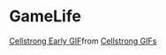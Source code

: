 # GameLife
<div class="tenor-gif-embed" data-postid="13406625" data-share-method="host" data-aspect-ratio="1" data-width="100%"><a href="https://tenor.com/view/cellstrong-early-spring-tetris-gif-13406625">Cellstrong Early GIF</a>from <a href="https://tenor.com/search/cellstrong-gifs">Cellstrong GIFs</a></div> <script type="text/javascript" async src="https://tenor.com/embed.js"></script>
